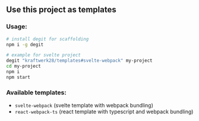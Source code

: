 ## Use this project as templates

### Usage:
```bash
# install degit for scaffolding
npm i -g degit

# example for svelte project 
degit "kraftwerk28/templates#svelte-webpack" my-project
cd my-project
npm i
npm start
```

### Available templates:
- `svelte-webpack` (svelte template with webpack bundling)
- `react-webpack-ts` (react template with typescript and webpack bundling)
